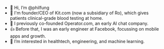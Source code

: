 - 👋 Hi, I’m @philfung
- 🧪 I'm founder/CEO of Kit.com (now a subsidiary of Ro), which gives patients clinical-grade blood testing at home.
- 💬 I previously co-founded Operator.com, an early AI chat company.
- 👍 Before that, I was an early engineer at Facebook, focussing on mobile apps and growth.
- 👀 I’m interested in healthtech, engineering, and machine learning.

<!---
philfung/philfung is a ✨ special ✨ repository because its `README.md` (this file) appears on your GitHub profile.
You can click the Preview link to take a look at your changes.
--->
